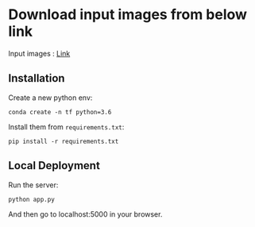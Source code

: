 # Download input images from below link

Input images :  [Link](https://github.com/avinassh/pytorch-flask-api-heroku)

## Installation

Create a new python env:

    conda create -n tf python=3.6

Install them from `requirements.txt`:

    pip install -r requirements.txt


## Local Deployment

Run the server:

    python app.py

And then go to localhost:5000 in your browser.

